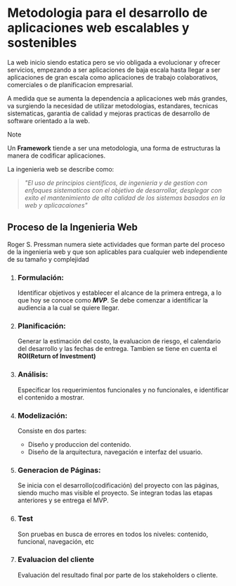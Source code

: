 <!-- Ingenieria web - 12/08/2024 -->
# Metodologia para el desarrollo de aplicaciones web escalables y sostenibles
La web inicio siendo estatica pero se vio obligada a evolucionar y ofrecer servicios, empezando a ser aplicaciones de baja escala hasta llegar a ser aplicaciones de gran escala como aplicaciones de trabajo colaborativos, comerciales o de planificacion empresarial.

A medida que se aumenta la dependencia a aplicaciones web más grandes, va surgiendo la necesidad de utilizar metodologias, estandares, tecnicas sistematicas, garantia de calidad y mejoras practicas de desarrollo de software orientado a la web.

> [!NOTE]
> Un **Framework** tiende a ser una metodologia, una forma de estructuras la manera de codificar aplicaciones.

La ingenieria web se describe como: 
>_"El uso de principios cientificos, de ingenieria y de gestion con enfoques sistematicos con el objetivo de desarrollar, desplegar con exito el mantenimiento de alta calidad de los sistemas basados en la web y aplicacaiones"_

## Proceso de la Ingenieria Web
Roger S. Pressman numera siete actividades que forman parte del proceso de la ingenieria web y que son aplicables para cualquier web independiente de su tamaño y complejidad

1. ### Formulación:
    Identificar objetivos y establecer el alcance de la primera entrega, a lo que hoy se conoce como ***MVP***. Se debe comenzar a identificar la audiencia a la cual se quiere llegar.

2. ### Planificación: 
    Generar la estimación del costo, la evaluacion de riesgo, el calendario del desarrollo y las fechas de entrega. Tambien se tiene en cuenta el **ROI(Return of Investment)**

3. ### Análisis: 
    Especificar los requerimientos funcionales y no funcionales, e identificar el contenido a mostrar. 

4. ### Modelización: 
    Consiste en dos partes:
    * Diseño y produccion del contenido.
    * Diseño de la arquitectura, navegación e interfaz del usuario.

5. ### Generacion de Páginas:
    Se inicia con el desarrollo(codificación) del proyecto con las páginas, siendo mucho mas visible el proyecto. Se integran todas las etapas anteriores y se entrega el MVP.

6. ### Test
    Son pruebas en busca de errores en todos los niveles: contenido, funcional, navegación, etc

7. ### Evaluacion del cliente
    Evaluación del resultado final por parte de los stakeholders o cliente.
